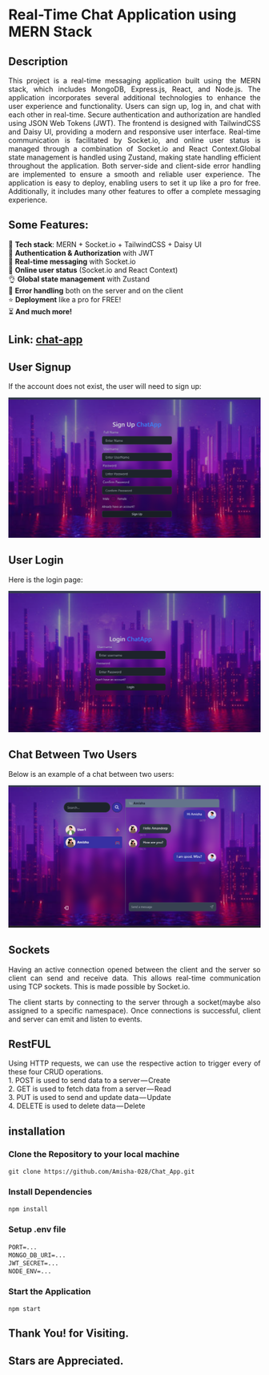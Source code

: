 # Real-Time Chat Application using MERN Stack

## Description

<div style="text-align: justify;">
This project is a real-time messaging application built using the MERN stack, which includes MongoDB, Express.js, React, and Node.js. The application incorporates several additional technologies to enhance the user experience and functionality. Users can sign up, log in, and chat with each other in real-time. Secure authentication and authorization are handled using JSON Web Tokens (JWT). The frontend is designed with TailwindCSS and Daisy UI, providing a modern and responsive user interface. Real-time communication is facilitated by Socket.io, and online user status is managed through a combination of Socket.io and React Context.Global state management is handled using Zustand, making state handling efficient throughout the application. Both server-side and client-side error handling are implemented to ensure a smooth and reliable user experience. The application is easy to deploy, enabling users to set it up like a pro for free. Additionally, it includes many other features to offer a complete messaging experience.
</div>

## Some Features:

🌟 **Tech stack**: MERN + Socket.io + TailwindCSS + Daisy UI  
🎃 **Authentication & Authorization** with JWT  
👾 **Real-time messaging** with Socket.io  
🚀 **Online user status** (Socket.io and React Context)  
👌 **Global state management** with Zustand  
🐞 **Error handling** both on the server and on the client  
⭐ **Deployment** like a pro for FREE!  
⏳ **And much more!**


## Link: <a href="https://chat-app-db-yo4l.onrender.com/login" target="_blank">chat-app</a>


## User Signup

If the account does not exist, the user will need to sign up:

![SignUp Page](./frontend/public/signup11.png)

## User Login

Here is the login page:

![Login Page](./frontend/public/login11.png)

## Chat Between Two Users

Below is an example of a chat between two users:

![Chat Page](./frontend/public/chat11.png)

## Sockets
<div style="text-align: justify;">
Having an active connection opened between the client and the server so client can send and receive data. This allows real-time communication using TCP sockets. This is made possible by Socket.io.

The client starts by connecting to the server through a socket(maybe also assigned to a specific namespace). Once connections is successful, client and server can emit and listen to events.  
</div>

## RestFUL
<div style="text-align: justify;">
Using HTTP requests, we can use the respective action to trigger every of these four CRUD operations.
<br>
1. POST is used to send data to a server — Create
<br>
2. GET is used to fetch data from a server — Read
<br>  
3. PUT is used to send and update data — Update
<br>
4. DELETE is used to delete data — Delete
</div>

## installation

### Clone the Repository to your local machine 
```
git clone https://github.com/Amisha-028/Chat_App.git
```

### Install Dependencies

```
npm install
```

### Setup .env file

```dotenv
PORT=...
MONGO_DB_URI=...
JWT_SECRET=...
NODE_ENV=...
```

### Start the Application

```
npm start
```

## Thank You! for Visiting.
## Stars are Appreciated.
